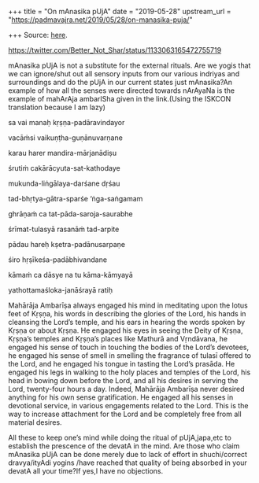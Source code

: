 +++
title = "On mAnasika pUjA"
date = "2019-05-28"
upstream_url = "https://padmavajra.net/2019/05/28/on-manasika-puja/"

+++
Source: [here](https://padmavajra.net/2019/05/28/on-manasika-puja/).

<https://twitter.com/Better_Not_Shar/status/1133063165472755719>

mAnasika pUjA is not a substitute for the external rituals. Are we yogis
that we can ignore/shut out all sensory inputs from our various indriyas
and surroundings and do the pUjA in our current states just mAnasika?An
example of how all the senses were directed towards nArAyaNa is the
example of mahArAja ambarISha given in the link.(Using the ISKCON
translation because I am lazy)

sa vai manaḥ kṛṣṇa-padāravindayor

vacāṁsi vaikuṇṭha-guṇānuvarṇane

karau harer mandira-mārjanādiṣu

śrutiṁ cakārācyuta-sat-kathodaye

mukunda-liṅgālaya-darśane dṛśau

tad-bhṛtya-gātra-sparśe ‘ṅga-saṅgamam

ghrāṇaṁ ca tat-pāda-saroja-saurabhe

śrīmat-tulasyā rasanāṁ tad-arpite

pādau hareḥ kṣetra-padānusarpaṇe

śiro hṛṣīkeśa-padābhivandane

kāmaṁ ca dāsye na tu kāma-kāmyayā

yathottamaśloka-janāśrayā ratiḥ

Mahārāja Ambarīṣa always engaged his mind in meditating upon the lotus
feet of Kṛṣṇa, his words in describing the glories of the Lord, his
hands in cleansing the Lord’s temple, and his ears in hearing the words
spoken by Kṛṣṇa or about Kṛṣṇa. He engaged his eyes in seeing the Deity
of Kṛṣṇa, Kṛṣṇa’s temples and Kṛṣṇa’s places like Mathurā and Vṛndāvana,
he engaged his sense of touch in touching the bodies of the Lord’s
devotees, he engaged his sense of smell in smelling the fragrance of
tulasī offered to the Lord, and he engaged his tongue in tasting the
Lord’s prasāda. He engaged his legs in walking to the holy places and
temples of the Lord, his head in bowing down before the Lord, and all
his desires in serving the Lord, twenty-four hours a day. Indeed,
Mahārāja Ambarīṣa never desired anything for his own sense
gratification. He engaged all his senses in devotional service, in
various engagements related to the Lord. This is the way to increase
attachment for the Lord and be completely free from all material
desires.



All these to keep one’s mind while doing the ritual of pUjA,japa,etc to
establish the prescence of the devatA in the mind. Are those who claim
mAnasika pUjA can be done merely due to lack of effort in shuchi/correct
dravya/ityAdi yogins /have reached that quality of being absorbed in
your devatA all your time?If yes,I have no objections.
